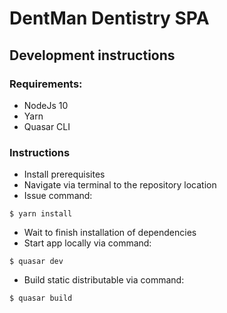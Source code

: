 # DentMan Dentistry SPA

## Development instructions

### Requirements: 

- NodeJs 10
- Yarn
- Quasar CLI

### Instructions
- Install prerequisites
- Navigate via terminal to the repository location
- Issue command:
```
$ yarn install
```
- Wait to finish installation of dependencies
- Start app locally via command:
```
$ quasar dev
```
- Build static distributable via command:
```
$ quasar build
```
